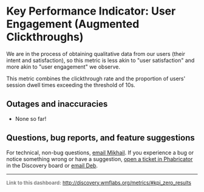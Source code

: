 Key Performance Indicator: User Engagement (Augmented Clickthroughs)
=======

We are in the process of obtaining qualitative data from our users (their intent and satisfaction), so this metric is less akin to "user satisfaction" and more akin to "user engagement" we observe.

This metric combines the clickthrough rate and the proportion of users' session dwell times exceeding the threshold of 10s.

Outages and inaccuracies
------

* None so far!

Questions, bug reports, and feature suggestions
------
For technical, non-bug questions, [email Mikhail](mailto:mpopov@wikimedia.org?subject=Dashboard%20Question). If you experience a bug or notice something wrong or have a suggestion, [open a ticket in Phabricator](https://phabricator.wikimedia.org/maniphest/task/create/?projects=Discovery) in the Discovery board or [email Deb](mailto:deb@wikimedia.org?subject=Dashboard%20Question).

<hr style="border-color: gray;">
<p style="font-size: small; color: gray;">
  <strong>Link to this dashboard:</strong>
  <a href="http://discovery.wmflabs.org/metrics/#kpi_zero_results">
    http://discovery.wmflabs.org/metrics/#kpi_zero_results
  </a>
</p>
